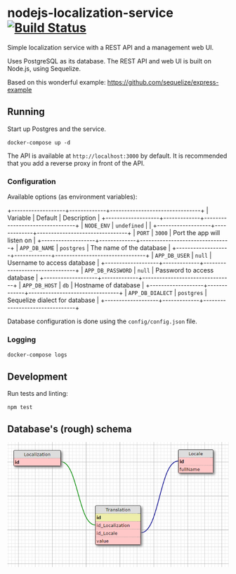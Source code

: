 # nodejs-localization-service [![Build Status](https://travis-ci.com/mikkopiu/nodejs-localization-service.svg?token=SghvLEifzSWuDsPrqyBk&branch=master)](https://travis-ci.com/mikkopiu/nodejs-localization-service)

Simple localization service with a REST API and a management web UI.

Uses PostgreSQL as its database. The REST API and web UI is built on Node.js, using Sequelize.

Based on this wonderful example: https://github.com/sequelize/express-example

## Running

Start up Postgres and the service.

```shell
docker-compose up -d
```

The API is available at `http://localhost:3000` by default.
It is recommended that you add a reverse proxy in front of the API.

### Configuration

Available options (as environment variables):

+-------------------+-------------+--------------------------------+
| Variable          | Default     | Description                    |
+-------------------+-------------+--------------------------------+
| `NODE_ENV`        | `undefined` |                                |
+-------------------+-------------+--------------------------------+
| `PORT`            | `3000`      | Port the app will listen on    |
+-------------------+-------------+--------------------------------+
| `APP_DB_NAME`     | `postgres`  | The name of the database       |
+-------------------+-------------+--------------------------------+
| `APP_DB_USER`     | `null`      | Username to access database    |
+-------------------+-------------+--------------------------------+
| `APP_DB_PASSWORD` | `null`      | Password to access database    |
+-------------------+-------------+--------------------------------+
| `APP_DB_HOST`     | `db`        | Hostname of database           |
+-------------------+-------------+--------------------------------+
| `APP_DB_DIALECT`  | `postgres`  | Sequelize dialect for database |
+-------------------+-------------+--------------------------------+

Database configuration is done using the `config/config.json` file.

### Logging

```shell
docker-compose logs
```

## Development

Run tests and linting:
```shell
npm test
```

## Database's (rough) schema

![Database schema](schema.png)
